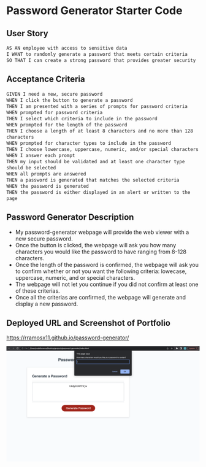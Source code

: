 # Password Generator Starter Code

## User Story

```
AS AN employee with access to sensitive data
I WANT to randomly generate a password that meets certain criteria
SO THAT I can create a strong password that provides greater security
```

## Acceptance Criteria

```
GIVEN I need a new, secure password
WHEN I click the button to generate a password
THEN I am presented with a series of prompts for password criteria
WHEN prompted for password criteria
THEN I select which criteria to include in the password
WHEN prompted for the length of the password
THEN I choose a length of at least 8 characters and no more than 128 characters
WHEN prompted for character types to include in the password
THEN I choose lowercase, uppercase, numeric, and/or special characters
WHEN I answer each prompt
THEN my input should be validated and at least one character type should be selected
WHEN all prompts are answered
THEN a password is generated that matches the selected criteria
WHEN the password is generated
THEN the password is either displayed in an alert or written to the page
```

## Password Generator Description

- My password-generator webpage will provide the web viewer with a new secure password.
- Once the button is clicked, the webpage will ask you how many characters you would like the password to have ranging from 8-128 characters.
- Once the length of the password is confirmed, the webpage will ask you to confirm whether or not you want the following criteria:
  lowecase, uppercase, numeric, and or special characters.
- The webpage will not let you continue if you did not confirm at least one of these criterias.
- Once all the criterias are confirmed, the webpage will generate and display a new password.

## Deployed URL and Screenshot of Portfolio

https://rramosx11.github.io/password-generator/

![Screenshot](./assets/images/password-generator%20screenshot.png)
